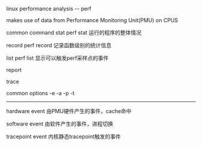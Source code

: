 
linux performance analysis -- perf

makes use of data from Performance Monitoring Unit(PMU) on CPUS

common command
 stat perf stat 运行的程序的整体情况

 record perf record 记录函数级别的统计信息

 list perf list 显示可以触发perf采样点的事件

 report

 trace

 common options
 -e -a -p -t


---

hardware event 由PMU硬件产生的事件，cache命中

software event 由软件产生的事件，进程切换

tracepoint event 内核静态tracepoint触发的事件